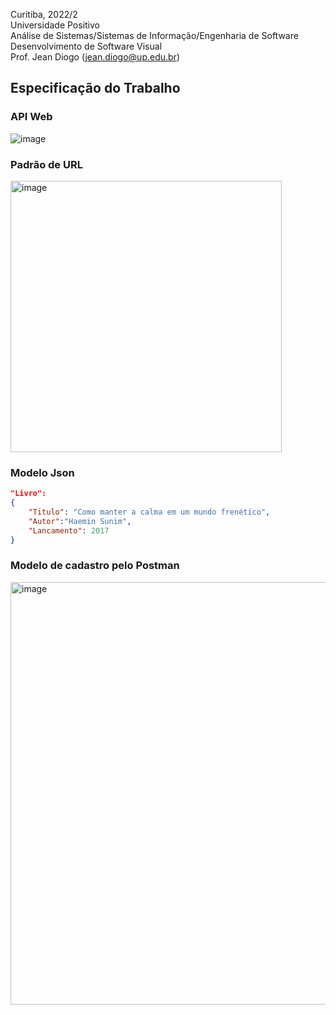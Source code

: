 Curitiba, 2022/2 <br>
Universidade Positivo<br>
Análise de Sistemas/Sistemas de Informação/Engenharia de Software<br>
Desenvolvimento de Software Visual<br>
Prof. Jean Diogo (<jean.diogo@up.edu.br>)<br>

## Especificação do Trabalho
### API Web

![image](https://user-images.githubusercontent.com/62673590/191557830-d39639f0-703a-470d-9040-e94c1941b671.png)

### Padrão de URL
<img width="434" alt="image" src="https://user-images.githubusercontent.com/62673590/192662088-1a9a7f57-0294-49f3-ac9c-f804d2f3e848.png">

### Modelo Json
```json
"Livro":
{
    "Titulo": "Como manter a calma em um mundo frenético",
    "Autor":"Haemin Sunim",
    "Lancamento": 2017
}
```

### Modelo de cadastro pelo Postman
<img width="676" alt="image" src="https://user-images.githubusercontent.com/62673590/192662962-1643a1a7-ca86-4cc2-b784-cee10fd12392.png">
